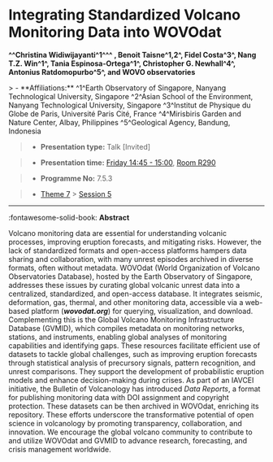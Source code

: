 # Integrating Standardized Volcano Monitoring Data into WOVOdat

**^^Christina Widiwijayanti^1^^^ , Benoit Taisne^1,2^, Fidel Costa^3^, Nang T.Z. Win^1^, Tania Espinosa-Ortega^1^, Christopher G. Newhall^4^, Antonius Ratdomopurbo^5^, and WOVO observatories**

<!-- more -->> - **Affiliations:** ^1^Earth Observatory of Singapore, Nanyang Technological University, Singapore ^2^Asian School of the Environment, Nanyang Technological University, Singapore ^3^Institut de Physique du Globe de Paris, Université Paris Cité, France ^4^Mirisbiris Garden and Nature Center, Albay, Philippines ^5^Geological Agency, Bandung, Indonesia 

> - **Presentation type:** Talk [Invited]

> - **Presentation time:** [Friday 14:45 - 15:00](../sessions_comparison.md#__tabbed_4_4), [Room R290](../maps_venue.md#__tabbed_1_1)

> - **Programme No:** 7.5.3

> - [Theme 7](../theme7.md) > [Session 5](../sessions/session-7-5.md)

--- 

:fontawesome-solid-book: **Abstract**

Volcano monitoring data are essential for understanding volcanic processes, improving eruption forecasts, and mitigating risks. However, the lack of standardized formats and open-access platforms hampers data sharing and collaboration, with many unrest episodes archived in diverse formats, often without metadata. WOVOdat (World Organization of Volcano Observatories Database), hosted by the Earth Observatory of Singapore, addresses these issues by curating global volcanic unrest data into a centralized, standardized, and open-access database. It integrates seismic, deformation, gas, thermal, and other monitoring data, accessible via a web-based platform (***wovodat.org***) for querying, visualization, and download. Complementing this is the Global Volcano Monitoring Infrastructure Database (GVMID), which compiles metadata on monitoring networks, stations, and instruments, enabling global analyses of monitoring capabilities and identifying gaps. These resources facilitate efficient use of datasets to tackle global challenges, such as improving eruption forecasts through statistical analysis of precursory signals, pattern recognition, and unrest comparisons. They support the development of probabilistic eruption models and enhance decision-making during crises. As part of an IAVCEI initiative, the Bulletin of Volcanology has introduced *Data Reports*, a format for publishing monitoring data with DOI assignment and copyright protection. These datasets can be then archived in WOVOdat, enriching its repository. These efforts underscore the transformative potential of open science in volcanology by promoting transparency, collaboration, and innovation. We encourage the global volcano community to contribute to and utilize WOVOdat and GVMID to advance research, forecasting, and crisis management worldwide.

